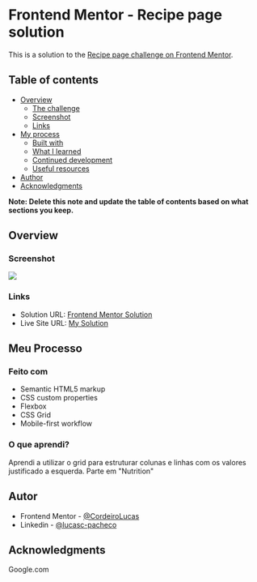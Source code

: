 # Frontend Mentor - Recipe page solution

This is a solution to the [Recipe page challenge on Frontend Mentor](https://www.frontendmentor.io/challenges/recipe-page-KiTsR8QQKm).

## Table of contents

- [Overview](#overview)
  - [The challenge](#the-challenge)
  - [Screenshot](#screenshot)
  - [Links](#links)
- [My process](#my-process)
  - [Built with](#built-with)
  - [What I learned](#what-i-learned)
  - [Continued development](#continued-development)
  - [Useful resources](#useful-resources)
- [Author](#author)
- [Acknowledgments](#acknowledgments)

**Note: Delete this note and update the table of contents based on what sections you keep.**

## Overview

### Screenshot

![](./screenshot.jpg)


### Links

- Solution URL: [Frontend Mentor Solution](https://www.frontendmentor.io/challenges/recipe-page-KiTsR8QQKm)
- Live Site URL: [My Solution](https://your-live-site-url.com)

## Meu Processo

### Feito com

- Semantic HTML5 markup
- CSS custom properties
- Flexbox
- CSS Grid
- Mobile-first workflow

### O que aprendi?

Aprendi a utilizar o grid para estruturar colunas e linhas com os valores justificado a esquerda. Parte em "Nutrition"

## Autor

- Frontend Mentor - [@CordeiroLucas](https://www.frontendmentor.io/profile/CordeiroLucas)
- Linkedin - [@lucasc-pacheco](https://www.linkedin.com/in/lucasc-pacheco/)

## Acknowledgments

Google.com